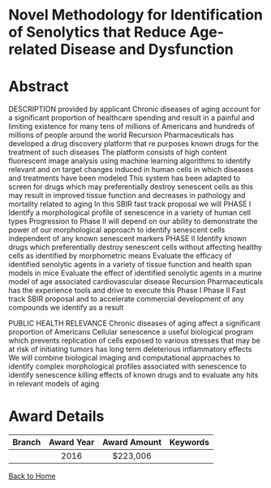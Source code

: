 
Novel Methodology for Identification of Senolytics that Reduce Age-related Disease and Dysfunction
==================================================================================================

# Abstract


DESCRIPTION  provided by applicant   Chronic diseases of aging account for a significant proportion of healthcare spending and result in a painful and limiting existence for many tens of millions of Americans and hundreds of millions of people around the world  Recursion Pharmaceuticals has developed a drug discovery platform that re purposes known drugs for the treatment of such diseases  The platform consists of high content fluorescent image analysis using machine learning algorithms to identify relevant and on target changes induced in human cells in which diseases and treatments have been modeled  This system has been adapted to screen for drugs which may preferentially destroy senescent cells  as this may result in improved tissue function and decreases in pathology and mortality related to aging  In this SBIR fast track proposal we will   PHASE I Identify a morphological profile of senescence in a variety of human cell types  Progression to Phase II will depend on our ability to demonstrate the power of our morphological approach to identify senescent cells independent of any known senescent markers   PHASE II Identify known drugs which preferentially destroy senescent cells  without affecting healthy cells  as identified by morphometric means   Evaluate the efficacy of identified senolytic agents in a variety of tissue function and health span models in mice   Evaluate the effect of identified senolytic agents in a murine model of age associated cardiovascular disease  Recursion Pharmaceuticals has the experience  tools  and drive to execute this Phase I Phase II Fast track SBIR proposal  and to accelerate commercial development of any compounds we identify as a result    
   
PUBLIC HEALTH RELEVANCE  Chronic diseases of aging affect a significant proportion of Americans  Cellular senescence  a useful biological program which prevents replication of cells exposed to various stresses that may be at risk of initiating tumors  has long term deleterious inflammatory effects  We will combine biological  imaging  and computational approaches to identify complex morphological profiles associated with senescence  to identify senescence  killing effects of known drugs  and to evaluate any hits in relevant models of aging  

# Award Details

|Branch|Award Year|Award Amount|Keywords|
| :---: | :---: | :---: | :---: |
||2016|$223,006||
  
  


[Back to Home](https://github.com/chrischow/dod_sbir_awards/Reports/JH/#2488)